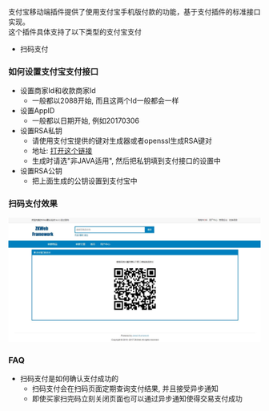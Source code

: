 支付宝移动端插件提供了使用支付宝手机版付款的功能，基于支付插件的标准接口实现。<br/>
这个插件具体支持了以下类型的支付宝支付

- 扫码支付

### 如何设置支付宝支付接口

- 设置商家Id和收款商家Id
	- 一般都以2088开始, 而且这两个Id一般都会一样
- 设置AppID
	- 一般都以日期开始, 例如20170306
- 设置RSA私钥
	- 请使用支付宝提供的键对生成器或者openssl生成RSA键对
	- 地址: [打开这个链接](https://doc.open.alipay.com/docs/doc.htm?spm=a219a.7386797.0.0.KNNc1L&treeId=291&articleId=106097&docType=1)
	- 生成时请选"非JAVA适用", 然后把私钥填到支付接口的设置中
- 设置RSA公钥
	- 把上面生成的公钥设置到支付宝中

### 扫码支付效果

![扫码支付效果](../img/alipay_qrcode_pay.jpg)

### FAQ

- 扫码支付是如何确认支付成功的
	- 扫码支付会在扫码页面定期查询支付结果, 并且接受异步通知
	- 即使买家扫完码立刻关闭页面也可以通过异步通知使得交易支付成功
